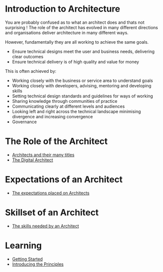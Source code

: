 # Introduction to Architecture

You are probably confused as to what an architect does and thats not surprising ! The role of the architect has evolved in many different directions and organisations deliver architecture in many different ways.

However, fundamentally they are all working to achieve the same goals.

 - Ensure technical designs meet the user and business needs, delivering clear outcomes
 - Ensure technical delivery is of high quality and value for money

This is often achieved by:

 - Working closely with the business or service area to understand goals
 - Working closely with developers, advising, mentoring and developing skills 
 - Setting technical design standards and guidelines for ways of working
 - Sharing knowledge through communities of practice
 - Communicating clearly at different levels and audiences
 - Looking left and right across the technical landscape minimising divergence and increasing convergence
 - Governance

# The Role of the Architect

- [Architects and their many titles](/learning_paths/the_role_of_an_architect.md)
- [The Digital Architect](/learning_paths/the_digital_architect.md)

# Expectations of an Architect

- [The expectations placed on Architects](/learning_paths/expectations_of_an_architect.md)

# Skillset of an Architect

- [The skills needed by an Architect](/learning_paths/skills_of_an_architect.md)

# Learning

- [Getting Started](/learning_paths/getting_started.md)
- [Introducing the Principles](/learning_paths/introducing_the_principles.md)
